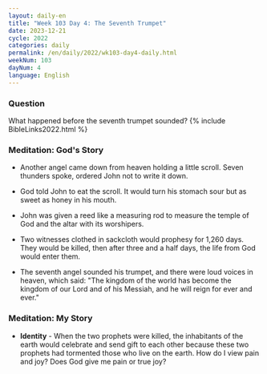 ```yaml
---
layout: daily-en
title: "Week 103 Day 4: The Seventh Trumpet"
date: 2023-12-21
cycle: 2022
categories: daily
permalink: /en/daily/2022/wk103-day4-daily.html
weekNum: 103
dayNum: 4
language: English
---
```


### Question     
What happened before the seventh trumpet sounded?
{% include BibleLinks2022.html %} 

### Meditation: God's Story   
+ Another angel came down from heaven holding a little scroll. Seven thunders spoke, ordered John not to write it down. 

+ God told John to eat the scroll. It would turn his stomach sour but as sweet as honey in his mouth. 

+ John was given a reed like a measuring rod to measure the temple of God and the altar with its worshipers. 

+ Two witnesses clothed in sackcloth would prophesy for 1,260 days. They would be killed, then after three and a half days, the life from God would enter them. 

+ The seventh angel sounded his trumpet, and there were loud voices in heaven, which said: "The kingdom of the world has become the kingdom of our Lord and of his Messiah, and he will reign for ever and ever." 

### Meditation: My Story   
+ **Identity** - When the two prophets were killed, the inhabitants of the earth would celebrate and send gift to each other because these two prophets had tormented those who live on the earth. How do I view pain and joy? Does God give me pain or true joy? 
